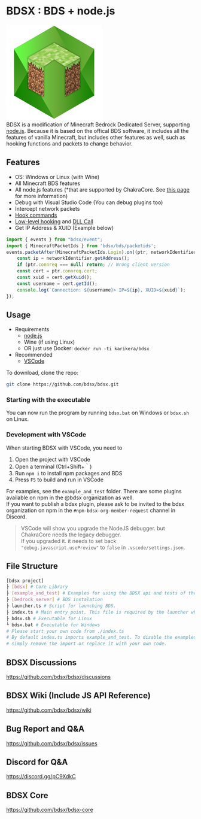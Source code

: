 # BDSX : BDS + node.js
![logo](bdsx/icon/icon.png)  
BDSX is a modification of Minecraft Bedrock Dedicated Server, supporting [node.js](https://nodejs.org/). Because it is based on the offical BDS software, it includes all the features of vanilla Minecraft, but includes other features as well, such as hooking functions and packets to change behavior. 

## Features

* OS: Windows or Linux (with Wine)
* All Minecraft BDS features
* All node.js features (*that are supported by ChakraCore. See [this page](https://github.com/bdsx/bdsx/wiki/Available-NPM-Modules) for more information)
* Debug with Visual Studio Code (You can debug plugins too)
* Intercept network packets
* [Hook commands](https://github.com/bdsx/bdsx/wiki/Command-Hooking)
* [Low-level hooking]() and [DLL Call](https://github.com/bdsx/bdsx/wiki/Call-DLL-Directly)
* Get IP Address & XUID (Example below)

```ts
import { events } from "bdsx/event";
import { MinecraftPacketIds } from 'bdsx/bds/packetids';
events.packetAfter(MinecraftPacketIds.Login).on((ptr, networkIdentifier, packetId)=>{
    const ip = networkIdentifier.getAddress();
    if (ptr.connreq === null) return; // Wrong client version
    const cert = ptr.connreq.cert;
    const xuid = cert.getXuid();
    const username = cert.getId();
    console.log(`Connection: ${username}> IP=${ip}, XUID=${xuid}`);
});
```

## Usage
* Requirements
    * [node.js](https://nodejs.org/)
    * Wine (if using Linux)
    * OR just use Docker: `docker run -ti karikera/bdsx`
* Recommended  
    * [VSCode](https://code.visualstudio.com/)

To download, clone the repo:
```bash
git clone https://github.com/bdsx/bdsx.git
```

### Starting with the executable
You can now run the program by running `bdsx.bat` on Windows or `bdsx.sh` on Linux. 

### Development with VSCode

When starting BDSX with VSCode, you need to
1. Open the project with VSCode
2. Open a terminal (Ctrl+Shift+｀)
3. Run `npm i` to install npm packages and BDS
4. Press `F5` to build and run in VSCode

For examples, see the `example_and_test` folder. There are some plugins available on npm in the @bdsx organization as well.  
If you want to publish a bdsx plugin, please ask to be invited to the bdsx organization on npm in the `#npm-bdsx-org-member-request` channel in Discord. 

> VSCode will show you upgrade the NodeJS debugger. but ChakraCore needs the legacy debugger.  
> If you upgraded it. it needs to set back `"debug.javascript.usePreview"` to `false` in `.vscode/settings.json`.


## File Structure
```sh
[bdsx project]
├ [bdsx] # Core Library
├ [example_and_test] # Examples for using the BDSX api and tests of the BDSX api
├ [bedrock_server] # BDS instalation
├ launcher.ts # Script for launching BDS.
├ index.ts # Main entry point. This file is required by the launcher when BDS is fully started.
├ bdsx.sh # Executable for Linux
└ bdsx.bat # Executable for Windows
# Please start your own code from ./index.ts
# By default index.ts imports example_and_test. To disable the examples
# simply remove the import or replace it with your own code. 
```

## BDSX Discussions
https://github.com/bdsx/bdsx/discussions

## BDSX Wiki (Include JS API Reference)
https://github.com/bdsx/bdsx/wiki

## Bug Report and Q&A
https://github.com/bdsx/bdsx/issues

## Discord for Q&A
https://discord.gg/pC9XdkC

## BDSX Core
https://github.com/bdsx/bdsx-core
